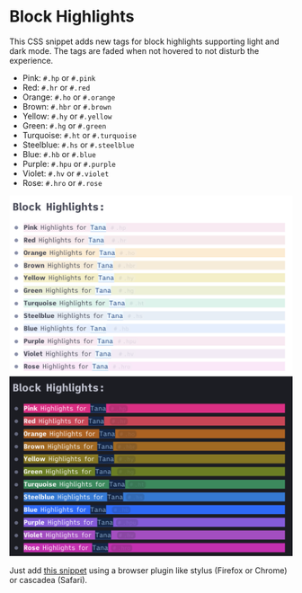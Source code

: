 #  Block Highlights
This CSS snippet adds new tags for block highlights supporting light and dark mode. The tags are faded when not hovered to not disturb the experience.
- Pink: `#.hp` or `#.pink`
- Red: `#.hr` or `#.red`
- Orange: `#.ho` or `#.orange`
- Brown: `#.hbr` or `#.brown`
- Yellow: `#.hy` or `#.yellow`
- Green: `#.hg` or `#.green`
- Turquoise: `#.ht` or `#.turquoise`
- Steelblue: `#.hs` or `#.steelblue`
- Blue: `#.hb` or `#.blue`
- Purple: `#.hpu` or `#.purple`
- Violet: `#.hv` or `#.violet`
- Rose: `#.hro` or `#.rose`


![Block Highlights in Light Mode](light.png)
![Block Highlights in Dark Mode](dark.png)


Just add [this snippet](https://github.com/rcvd/Tana-CSS-Snippets/blob/d76806b4d3f4674482da29150a19e3624429bede/Custom%20Formats/custom-formats.css) using a browser plugin like stylus (Firefox or Chrome) or cascadea (Safari).
